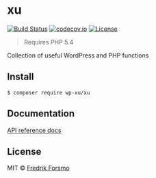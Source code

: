 # xu

[![Build Status](https://travis-ci.org/wp-xu/xu.svg?branch=master)](https://travis-ci.org/wp-xu/xu) [![codecov.io](http://codecov.io/github/wp-xu/xu/coverage.svg?branch=master)](http://codecov.io/github/wp-xu/xu?branch=master)
[![License](https://img.shields.io/packagist/l/wp-xu/xu.svg)](https://packagist.org/packages/wp-xu/xu)

> Requires PHP 5.4

Collection of useful WordPress and PHP functions

## Install

```
$ composer require wp-xu/xu
```

## Documentation

[API reference docs](https://wp-xu.github.io/docs/)

## License

MIT © [Fredrik Forsmo](https://github.com/frozzare)
